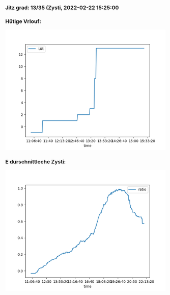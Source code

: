 ### Jitz grad: 13/35 (Zysti, 2022-02-22 15:25:00

### Hütige Vrlouf:
![Graph](Today.png)

### E durschnittleche Zysti:
![Graph](Zysti.png)